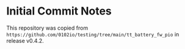 # Initial Commit Notes
This repository was copied from `https://github.com/0102io/testing/tree/main/tt_battery_fw_pio` in release v0.4.2.